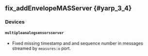fix_addEnvelopeMASServer {#yarp_3_4}
------------------------

### Devices

#### `multipleanalogsensorsserver`

* Fixed missing timestamp and and sequence number in
  messages streamed by `measures:o` port.
